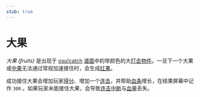 ```yaml
---
stub: true
---
```


# 大果

*大果 (fruits)* 是出现于 [osu!catch](/wiki/Game_mode/osu!catch) [谱面](/wiki/Beatmap)中的带颜色的大[打击物件](/wiki/Hit_object)。一旦下一个大果或[中果](/wiki/Hit_object/Juice_stream#中果)无法通过常规加速接住时，会生成[红果](/wiki/Hit_object/Hyperfruit)。

成功接住大果会增加玩家[得分](/wiki/Gameplay/Score)、增加一个[连击](/wiki/Gameplay/Combo_(score_multiplier))，并帮助[血条](/wiki/Client/Interface/Health_bar)增长，在结果屏幕中记作 `300` 。如果玩家未能接住大果，会导致[连击中断](/wiki/Gameplay/Judgement/Combobreak)与[血量](/wiki/Gameplay/Health)丢失。

<!-- TODO: Add images -->
